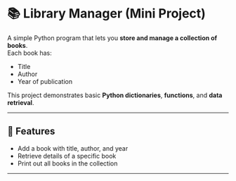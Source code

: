 # 📚 Library Manager (Mini Project)

A simple Python program that lets you **store and manage a collection of books**.  
Each book has:
- Title
- Author
- Year of publication

This project demonstrates basic **Python dictionaries**, **functions**, and **data retrieval**.

---

## 🚀 Features
- Add a book with title, author, and year
- Retrieve details of a specific book
- Print out all books in the collection

---
